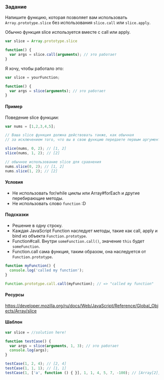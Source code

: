 ### Задание

Напишите функцию, которая позволяет вам использовать `Array.prototype.slice` без использования `slice.call` или `slice.apply`.

Обычно функция slice используется вместе с call или apply.

```js
var slice = Array.prototype.slice

function() {
  var args = slice.call(arguments); // это работает
}
```

Я хочу, чтобы работало это:

```js
var slice = yourFunction;

function() {
  var args = slice(arguments); // это работает
}
```

#### Пример

Поведение slice функции:

```js
var nums = [1,2,3,4,5];

// Ваша slice функция должна действовать также, как обычная 
// за исключением того, что вы в свою функцию передаете первым аргументом массив.

slice(nums, 0, 2); // [1, 2]
slice(nums, 1, 2); // [2]

// обычное использование slice для сравнения
nums.slice(0, 2); // [1, 2]
nums.slice(1, 2); // [2]
```

#### Условия

* Не использовать for/while циклы или Array#forEach и другие перебирающие методы.
* Не использовать слово `function` :D

#### Подсказки

* Решение в одну строку.
* Каждая JavaScript Function наследует методы, такие как call, apply и bind из объекта `Function.prototype`.
* Function#call. Внутри `someFunction.call()`, значение `this` будет `someFunction`.
* Function.call сама функция, таким образом, она наследуется от `Function.prototype`.
```js
function myFunction() {
  console.log('called my function');
}

Function.prototype.call.call(myFunction); // => "called my function"
```

#### Ресурсы
https://developer.mozilla.org/ru/docs/Web/JavaScript/Reference/Global_Objects/Array/slice

#### Шаблон

```js
var slice = //solution here!

function testCase() {
  var args = slice(arguments, 1, 3); // это работает
  console.log(args);
}

testCase(1, 2, 4); // [2, 4]
testCase(1, 1, 1); // [1, 1]
testCase(1, ['a', function () { }], 1, 1, 4, 5, 7, -100); // [Array[2], 1]
```
